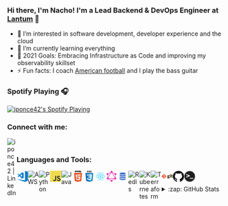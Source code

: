 ### Hi there, I'm Nacho! I'm a Lead Backend & DevOps Engineer at [Lantum][lantum] 👋

- 👀 I’m interested in software development, developer experience and the cloud
- 🌱 I’m currently learning everything
- 🥅 2021 Goals: Embracing Infrastructure as Code and improving my observability skillset
- ⚡ Fun facts: I coach [American football][potros] and I play the bass guitar

### Spotify Playing 🎧

[<img src="https://now-playing-codestackr.vercel.app/api/spotify-playing" alt="iponce42's Spotify Playing" width="350" />](https://open.spotify.com/user/blacknack)

### Connect with me:

[<img align="left" alt="iponce42 | LinkedIn" width="22px" src="https://www.lawyersandsettlements.com/blog/wp-content/uploads/2013/09/LinkedIn-Logo-02.png" />][linkedin]

<br />

### Languages and Tools:

<img align="left" alt="Visual Studio Code" width="26px" src="https://raw.githubusercontent.com/github/explore/80688e429a7d4ef2fca1e82350fe8e3517d3494d/topics/visual-studio-code/visual-studio-code.png" />
<img align="left" alt="AWS" width="26px" src="https://lavca.org/wp-content/uploads/2019/10/aws-logo-square.png" />
<img align="left" alt="Python" width="26px" src="https://logos-download.com/wp-content/uploads/2016/10/Python_logo_icon.png" />
<img align="left" alt="JavaScript" width="26px" src="https://raw.githubusercontent.com/github/explore/80688e429a7d4ef2fca1e82350fe8e3517d3494d/topics/javascript/javascript.png" />
<img align="left" alt="Java" width="26px" src="https://logos-download.com/wp-content/uploads/2016/10/Java_logo.png" />
<img align="left" alt="HTML5" width="26px" src="https://raw.githubusercontent.com/github/explore/80688e429a7d4ef2fca1e82350fe8e3517d3494d/topics/html/html.png" />
<img align="left" alt="CSS3" width="26px" src="https://raw.githubusercontent.com/github/explore/80688e429a7d4ef2fca1e82350fe8e3517d3494d/topics/css/css.png" />
<img align="left" alt="React" width="26px" src="https://raw.githubusercontent.com/github/explore/80688e429a7d4ef2fca1e82350fe8e3517d3494d/topics/react/react.png" />
<img align="left" alt="GraphQL" width="26px" src="https://raw.githubusercontent.com/github/explore/80688e429a7d4ef2fca1e82350fe8e3517d3494d/topics/graphql/graphql.png" />
<img align="left" alt="SQL" width="26px" src="https://raw.githubusercontent.com/github/explore/80688e429a7d4ef2fca1e82350fe8e3517d3494d/topics/sql/sql.png" />
<img align="left" alt="Redis" width="26px" src="https://thenewstack.io/wp-content/uploads/2015/03/redis-logo.png" />
<img align="left" alt="Kubernetes" width="26px" src="https://course.adinusa.id/media/images/logo-k8s.png" />
<img align="left" alt="Terraform" width="26px" src="https://i.pinimg.com/originals/28/ec/74/28ec7440a57536eebad2931517aa1cce.png" />
<img align="left" alt="Git" width="26px" src="https://raw.githubusercontent.com/github/explore/80688e429a7d4ef2fca1e82350fe8e3517d3494d/topics/git/git.png" />
<img align="left" alt="GitHub" width="26px" src="https://raw.githubusercontent.com/github/explore/78df643247d429f6cc873026c0622819ad797942/topics/github/github.png" />
<img align="left" alt="Terminal" width="26px" src="https://raw.githubusercontent.com/github/explore/80688e429a7d4ef2fca1e82350fe8e3517d3494d/topics/terminal/terminal.png" />
<br/>
<br/>
<details>
  <summary>:zap: GitHub Stats</summary>
  <img align="left" alt="iponce42's GitHub Stats" src="https://github-readme-stats.codestackr.vercel.app/api?username=iponce42&show_icons=true&hide_border=true" />
</details>

[lantum]: http://www.lantum.com
[linkedin]: https://www.linkedin.com/in/iponce/
[potros]: http://fb.com/fuengirolapotros


<!---
iponce42/iponce42 is a ✨ special ✨ repository because its `README.md` (this file) appears on your GitHub profile.
You can click the Preview link to take a look at your changes.
--->
